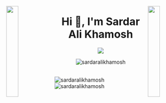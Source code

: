 <img align="left" src="https://user-images.githubusercontent.com/65187002/144930161-2f783401-8d27-4fdf-a2f7-cc0ba32f1f1f.gif" width="25%" style="display:inline;"><img align="right" src="https://user-images.githubusercontent.com/65187002/144930161-2f783401-8d27-4fdf-a2f7-cc0ba32f1f1f.gif" width="25%" style="display:inline;">
<h1 align="center">Hi 👋, I'm Sardar Ali Khamosh</h1>
<p align="center">
    <img src="https://readme-typing-svg.herokuapp.com/?lines=Software+Engineer+from+Pakistan;CEO+to+Shinisa+Organics&font=SF%20Pro%20Disply&color=%23D62F79&center=true&width=380&height=50">
</p>

<p align="center"> <img src="https://komarev.com/ghpvc/?username=sardaralikhamosh&label=Profile%20views&color=0e75b6&style=flat" alt="sardaralikhamosh" /> </p>

<br />

<!-- <p align="left"> <a href="https://github.com/ryo-ma/github-profile-trophy"><img src="https://github-profile-trophy.vercel.app/?username=sardaralikhamosh" alt="sardaralikhamosh" /></a> </p> -->

<!-- <img src="https://github-readme-stats.vercel.app/api?username=sardaralikhamosh" /> -->

<img src="https://streak-stats.demolab.com/?user=sardaralikhamosh&theme=light" alt="sardaralikhamosh" />

<img src="https://github-readme-stats.vercel.app/api/top-langs/?username=sardaralikhamosh&count_private=true&langs_count=20&layout=compact&theme=light" alt="sardaralikhamosh" />
